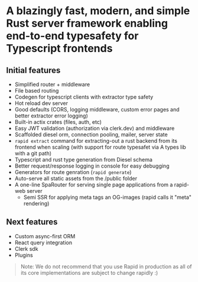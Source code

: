 # A blazingly fast, modern, and simple Rust server framework enabling end-to-end typesafety for Typescript frontends

## Initial features
- Simplified router + middleware
- File based routing
- Codegen for typescript clients with extractor type safety
- Hot reload dev server
- Good defaults (CORS, logging middleware, custom error pages and better extractor error logging)
- Built-in actix crates (files, auth, etc)
- Easy JWT validation (authorization via clerk.dev) and middleware
- Scaffolded diesel orm, connection pooling, mailer, server state
- `rapid extract` command for extracting-out a rust backend from its frontend when scaling (with support for route typesafet via A types lib with a git path)
- Typescript and rust type generation from Diesel schema
- Better request/response logging in console for easy debugging
- Generators for route genration (`rapid generate`)
- Auto-serve all static assets from the /public folder
- A one-line SpaRouter for serving single page applications from a rapid-web server
    - Semi SSR for applying meta tags an OG-images (rapid calls it "meta" rendering)

## Next features
- Custom async-first ORM
- React query integration
- Clerk sdk
- Plugins

> Note: We do not recommend that you use Rapid in production as all of its core implementations are subject to change rapidly :)
